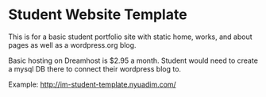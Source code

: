 # Student Website Template

This is for a basic student portfolio site with static home, works, and about pages as well as a wordpress.org blog.

Basic hosting on Dreamhost is $2.95 a month. Student would need to create a mysql DB there to connect their wordpress blog to.

Example: http://im-student-template.nyuadim.com/
